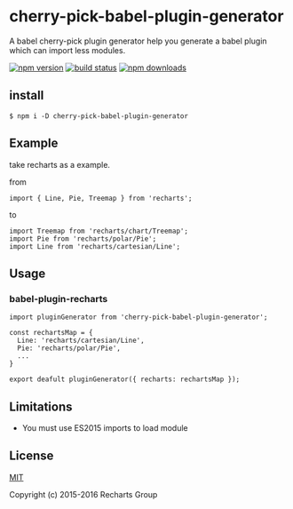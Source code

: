 # cherry-pick-babel-plugin-generator

A babel cherry-pick plugin generator help you generate a babel plugin which can import less modules.

[![npm version](https://badge.fury.io/js/cherry-pick-babel-plugin-generator.png)](https://badge.fury.io/js/cherry-pick-babel-plugin-generator)
[![build status](https://travis-ci.org/jasonHzq/cherry-pick-babel-plugin-generator.svg)](https://travis-ci.org/jasonHzq/cherry-pick-babel-plugin-generator)
[![npm downloads](https://img.shields.io/npm/dt/cherry-pick-babel-plugin-generator.svg?style=flat-square)](https://www.npmjs.com/package/cherry-pick-babel-plugin-generator)


## install
```
$ npm i -D cherry-pick-babel-plugin-generator
```

## Example

take recharts as a example.

from

```
import { Line, Pie, Treemap } from 'recharts';
```

to

```
import Treemap from 'recharts/chart/Treemap';
import Pie from 'recharts/polar/Pie';
import Line from 'recharts/cartesian/Line';
```

## Usage

### babel-plugin-recharts

```
import pluginGenerator from 'cherry-pick-babel-plugin-generator';

const rechartsMap = {
  Line: 'recharts/cartesian/Line',
  Pie: 'recharts/polar/Pie',
  ...
}

export deafult pluginGenerator({ recharts: rechartsMap });
```

## Limitations

* You must use ES2015 imports to load module

## License

[MIT](http://opensource.org/licenses/MIT)

Copyright (c) 2015-2016 Recharts Group
